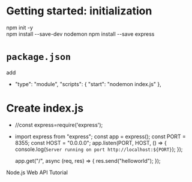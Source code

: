 # Getting started: initialization
npm init -y    
npm install --save-dev nodemon
npm install --save express
# `package.json`
add 
- "type": "module",
  "scripts": {
    "start": "nodemon index.js"
  },

# Create index.js
- //const express=require('express');
-  import express from "express";
   const app = express();
   const PORT = 8355;
   const HOST = "0.0.0.0";
   app.listen(PORT, HOST, () => {
     console.log(`Server running on port http://localhost:${PORT}`);
   });
   
   app.get("/", async (req, res) => {
     res.send("helloworld");
   });





 Node.js Web API Tutorial
